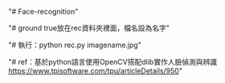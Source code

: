"# Face-recognition" 


"# ground true放在rec資料夾裡面，檔名設為名字"

"# 執行：python rec.py imagename.jpg"

"# ref：基於python語言使用OpenCV搭配dlib實作人臉偵測與辨識  https://www.tpisoftware.com/tpu/articleDetails/950"

 